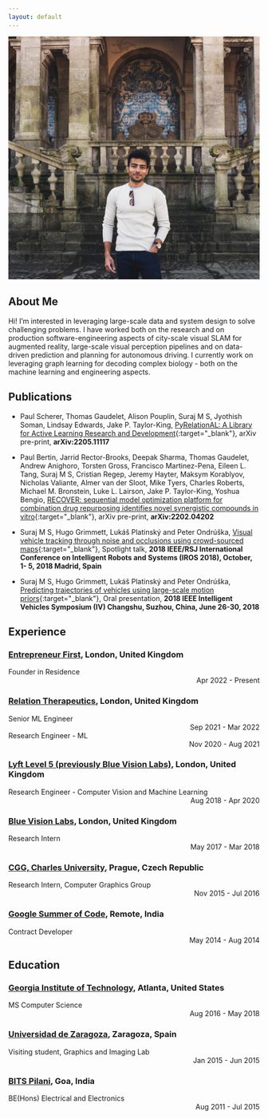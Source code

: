 ```yaml
---
layout: default
---
```


<img class="profile-picture" src="avatar.jpg">

## About Me

Hi! I’m interested in leveraging large-scale data and system design to solve challenging problems. I have worked both on the research and on production software-engineering aspects of city-scale visual SLAM for augmented reality, large-scale visual perception pipelines and on data-driven prediction and planning for autonomous driving. I currently work on leveraging graph learning for decoding complex biology - both on the machine learning and engineering aspects.

## Publications

- Paul Scherer, Thomas Gaudelet, Alison Pouplin, Suraj M S, Jyothish Soman, Lindsay Edwards, Jake P. Taylor-King, [PyRelationAL: A Library for Active Learning Research and Development](https://arxiv.org/abs/2205.11117){:target="\_blank"},
  arXiv pre-print, <strong>arXiv:2205.11117</strong>

- Paul Bertin, Jarrid Rector-Brooks, Deepak Sharma, Thomas Gaudelet, Andrew Anighoro, Torsten Gross, Francisco Martinez-Pena, Eileen L. Tang, Suraj M S, Cristian Regep, Jeremy Hayter, Maksym Korablyov, Nicholas Valiante, Almer van der Sloot, Mike Tyers, Charles Roberts, Michael M. Bronstein, Luke L. Lairson, Jake P. Taylor-King, Yoshua Bengio, [RECOVER: sequential model optimization platform for combination drug repurposing identifies novel synergistic compounds in vitro](https://arxiv.org/abs/2202.04202){:target="\_blank"},
  arXiv pre-print, <strong>arXiv:2202.04202</strong>

- Suraj M S, Hugo Grimmett, Lukáš Platinský and Peter Ondrúška, [Visual vehicle tracking through noise and occlusions using crowd-sourced maps](/publications/2018_IROS_1261.pdf){:target="\_blank"},
  Spotlight talk, <strong>2018 IEEE/RSJ International Conference on Intelligent Robots and Systems (IROS 2018), October, 1- 5, 2018 Madrid, Spain</strong>

- Suraj M S, Hugo Grimmett, Lukáš Platinský and Peter Ondrúška, [Predicting trajectories of vehicles using large-scale motion priors](/publications/2018_IV_0596.pdf){:target="\_blank"}, Oral presentation, <strong>2018 IEEE Intelligent Vehicles Symposium (IV) Changshu, Suzhou, China, June 26-30, 2018</strong>

## Experience

### [Entrepreneur First](https://www.joinef.com/), London, United Kingdom

<div style="text-align: left">Founder in Residence</div> <div style="text-align: right">Apr 2022 - Present </div>

### [Relation Therapeutics](https://www.relationrx.com/), London, United Kingdom

<div style="text-align: left">Senior ML Engineer</div> <div style="text-align: right">Sep 2021 - Mar 2022 </div>

<div style="text-align: left">Research Engineer - ML</div> <div style="text-align: right">Nov 2020 - Aug 2021</div>

### [Lyft Level 5 (previously Blue Vision Labs)](https://level5.lyft.com/), London, United Kingdom

<div style="text-align: left">Research Engineer - Computer Vision and Machine Learning</div> <div style="text-align: right">Aug 2018 - Apr 2020</div>

### [Blue Vision Labs](https://www.crunchbase.com/organization/blue-vision-labs), London, United Kingdom

<div style="text-align: left">Research Intern</div> <div style="text-align: right">May 2017 - Mar 2018</div>

### [CGG, Charles University](https://cgg.mff.cuni.cz/), Prague, Czech Republic

<div style="text-align: left"> Research Intern, Computer Graphics Group</div> <div style="text-align: right"> Nov 2015 - Jul 2016</div>

### [Google Summer of Code](https://www.google-melange.com/archive/gsoc/2014), Remote, India

<div style="text-align: left"> Contract Developer</div> <div style="text-align: right"> May 2014 - Aug 2014</div>

## Education

### [Georgia Institute of Technology](https://www.cc.gatech.edu), Atlanta, United States

<div style="text-align: left">MS Computer Science</div> <div style="text-align: right">Aug 2016 - May 2018</div>

### [Universidad de Zaragoza](https://graphics.unizar.es/), Zaragoza, Spain

<div style="text-align: left">Visiting student, Graphics and Imaging Lab</div> <div style="text-align: right">Jan 2015 - Jun 2015</div>

### [BITS Pilani](https://www.bits-pilani.ac.in/Goa/), Goa, India

<div style="text-align: left">BE(Hons) Electrical and Electronics</div> <div style="text-align: right">Aug 2011 - Jul 2015</div>
